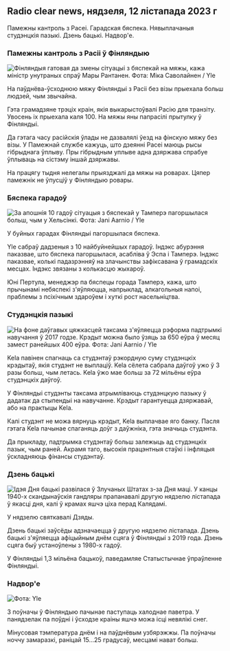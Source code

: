 ## Radio clear news, нядзеля, 12 лістапада 2023 г

Памежны кантроль з Расеі. Гарадская бяспека. Нявыплачаныя студэнцкія пазыкі. Дзень бацькі. Надвор'е.

### Памежны кантроль з Расіі ў Фінляндыю

![Фінляндыя гатовая да змены сітуацыі з бяспекай на мяжы, кажа міністр унутраных спраў Мары Рантанен. Фота: Міка Саволайнен / Yle](https://images.cdn.yle.fi/image/upload/c_crop,h_2720,w_4836,x_0,y_450/ar_1.7777777777777777,c_fill,g_faces,h_675,w_1200/dpr_1.0/q_auto:eco/f_auto/fl_lossy/v1695988171/39-11790926516b884859ee)

На паўднёва-ўсходнюю мяжу Фінляндыі з Расіі без візы прыехала больш людзей, чым звычайна.

Гэта грамадзяне трэціх краін, якія выкарыстоўвалі Расію для транзіту. Увосень іх прыехала каля 100. На мяжы яны папрасілі прытулку ў Фінляндыі.

Да гэтага часу расійскія ўлады не дазвалялі ўезд на фінскую мяжу без візы. У Памежнай службе кажуць, што дзеянні Расеі маюць рысы гібрыднага ўплыву. Пры гібрыдным уплыве адна дзяржава спрабуе ўплываць на сістэму іншай дзяржавы.

На працягу тыдня нелегалы прыязджалі да мяжы на роварах. Цяпер памежнік не ўпусціў у Фінляндыю ровары.

### Бяспека гарадоў

![За апошнія 10 гадоў сітуацыя з бяспекай у Тамперэ пагоршылася больш, чым у Хельсінкі. Фота: Jani Aarnio / Yle](https://images.cdn.yle.fi/image/upload/c_crop,h_2687,w_4777,x_1,y_258/ar_1.7777777777777777,c_fill,g_faces,h_675,w_1200/dpr_1.0/q_auto:eco/f_auto/fl_lossy/v1699517677/39-1197321654a95de6dbe7)

У буйных гарадах Фінляндыі пагоршылася бяспека.

Yle сабраў дадзеныя з 10 найбуйнейшых гарадоў. Індэкс абурэння паказвае, што бяспека пагоршылася, асабліва ў Эспа і Тамперэ. Індэкс паказвае, колькі падазрэнняў на злачынствы зафіксавана ў грамадскіх месцах. Індэкс звязаны з колькасцю жыхароў.

Юні Пертула, менеджэр па бяспецы горада Тамперэ, кажа, што прычынамі небяспекі з'яўляюцца, напрыклад, алкагольныя напоі, праблемы з псіхічным здароўем і хуткі рост насельніцтва.

### Студэнцкія пазыкі

![На фоне даўгавых цяжкасцей таксама з'яўляецца рэформа падтрымкі навучання ў 2017 годзе. Крэдыт можна было ўзяць за 650 еўра ў месяц замест ранейшых 400 еўра. Фота: Jani Aarnio / Yle](https://images.cdn.yle.fi/image/upload/c_crop,h_3078,w_5472,x_0,y_557/ar_1.7777777777777777,c_fill,g_faces,h_675,w_1200/dpr_1.0/q_auto:eco/f_auto/fl_lossy/v1694583672/39-1171262650149d3dfd0c)

Kela павінен спагнаць са студэнтаў рэкордную суму студэнцкіх крэдытаў, якія студэнт не выплаціў. Kela сёлета сабрала даўгоў ужо ў 3 разы больш, чым летась. Kela ўжо мае больш за 72 мільёны еўра студэнцкіх даўгоў.

У Фінляндыі студэнты таксама атрымліваюць студэнцкую пазыку ў дадатак да стыпендыі на навучанне. Крэдыт гарантуецца дзяржавай, або на практыцы Kela.

Калі студэнт не можа вярнуць крэдыт, Kela выплачвае яго банку. Пасля гэтага Kela пачынае спаганяць доўг з даўжніка, гэта значыць студэнта.

Да прыкладу, падтрымка студэнтаў больш залежыць ад студэнцкіх пазык, чым раней. Акрамя таго, высокія працэнтныя стаўкі і інфляцыя ўскладняюць фінансы студэнтаў.

### Дзень бацькі

![Ідэя Дня бацькі развілася ў Злучаных Штатах з-за Дня маці. У канцы 1940-х скандынаўскія гандляры прапанавалі другую нядзелю лістапада ў якасці дня, калі ў крамах яшчэ ціха перад Калядамі.](https://images.cdn.yle.fi/image/upload/c_crop,h_360,w_640,x_0,y_0/ar_1.777777777777777,c_fill,g_faces,h_675,w_1200/dpr_1.0/q_auto:eco/f_auto/fl_lossy/v1510307500/39-4421515a057677df668)

У нядзелю святкавалі Дзяды.

Дзень бацькі заўсёды адзначаецца ў другую нядзелю лістапада. Дзень бацькі з'яўляецца афіцыйным днём сцяга ў Фінляндыі з 2019 года. Дзень сцяга быў устаноўлены з 1980-х гадоў.

У Фінляндыі 1,3 мільёна бацькоў, паведамляе Статыстычнае ўпраўленне Фінляндыі.

### Надвор'е

![ Фота: Yle](https://images.cdn.yle.fi/image/upload/c_crop,h_1080,w_1919,x_0,y_0/ar_1.7777777777777777,c_fill,g_faces,h_675,w_1200/dpr_1.0/q_auto:eco/f_auto/fl_lossy/v1699803736/39-11995176550f22164d93)

З поўначы ў Фінляндыю пачынае паступаць халоднае паветра. У панядзелак па поўдні і ўсходзе краіны яшчэ можа ісці невялікі снег.

Мінусовая тэмпература днём і на паўднёвым узбярэжжы. Па поўначы ноччу замаразкі, раніцай 15\...25 градусаў, месцамі нават больш.